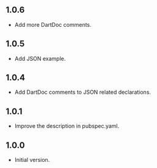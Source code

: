 ## 1.0.6

- Add more DartDoc comments.

## 1.0.5

- Add JSON example.

## 1.0.4

- Add DartDoc comments to JSON related declarations.

## 1.0.1

- Improve the description in pubspec.yaml.

## 1.0.0

- Initial version.
